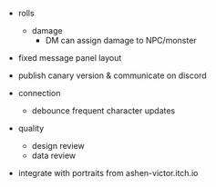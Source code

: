 - rolls
  - damage
    - DM can assign damage to NPC/monster

- fixed message panel layout

- publish canary version & communicate on discord

- connection
  - debounce frequent character updates

- quality
  - design review
  - data review

- integrate with portraits from ashen-victor.itch.io